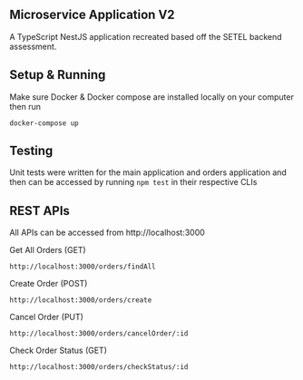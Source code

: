 ## Microservice Application V2

A TypeScript NestJS application recreated based off the SETEL backend assessment.

## Setup & Running
Make sure Docker & Docker compose are installed locally on your computer then run
```
docker-compose up
```
## Testing
Unit tests were written for the main application and orders application and then can be accessed by running `npm test` in their respective CLIs

## REST APIs
All APIs can be accessed from http://localhost:3000

Get All Orders (GET)
```
http://localhost:3000/orders/findAll
```

Create Order (POST)
```
http://localhost:3000/orders/create
```

Cancel Order (PUT)
```
http://localhost:3000/orders/cancelOrder/:id
```

Check Order Status (GET)
```
http://localhost:3000/orders/checkStatus/:id
```



